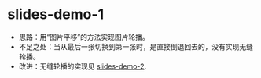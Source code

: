 # slides-demo-1
* 思路：用“图片平移”的方法实现图片轮播。<br>
* 不足之处：当从最后一张切换到第一张时，是直接倒退回去的，没有实现无缝轮播。<br>
* 改进：无缝轮播的实现见 [slides-demo-2](https://github.com/Gangyuanyuan/slides-demo-2).
